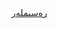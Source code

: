 <html>
<head>
	<title>just for you</title>

</head>
<body>
	<a href="second" class="btn">رەسىملەر</a>

	
</body>
</html>
